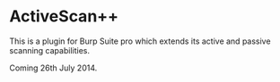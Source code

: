 ActiveScan++
==================

This is a plugin for Burp Suite pro which extends its active and passive scanning capabilities.

Coming 26th July 2014.